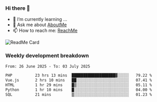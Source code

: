 ### Hi there 👋

- 🌱 I’m currently learning ...
- 💬 Ask me about [AboutMe](https://www.itzcy.com/about)
- 📫 How to reach me: [ReachMe](https://www.itzcy.com/about)

![ReadMe Card](https://github-readme-stats-ten-gilt.vercel.app/api?username=SuperChenYun&show_icons=true&title_color=fff&icon_color=79ff97&text_color=9f9f9f&bg_color=151515&hide_border=true)

### Weekly development breakdown
<!--START_SECTION:waka-->

```txt
From: 26 June 2025 - To: 03 July 2025

PHP          23 hrs 13 mins  ███████████████████▓░░░░░   79.22 %
Vue.js       2 hrs 10 mins   ██░░░░░░░░░░░░░░░░░░░░░░░   07.41 %
HTML         1 hr 29 mins    █▒░░░░░░░░░░░░░░░░░░░░░░░   05.11 %
Python       1 hr 10 mins    █░░░░░░░░░░░░░░░░░░░░░░░░   04.00 %
SQL          21 mins         ▒░░░░░░░░░░░░░░░░░░░░░░░░   01.23 %
```

<!--END_SECTION:waka-->
